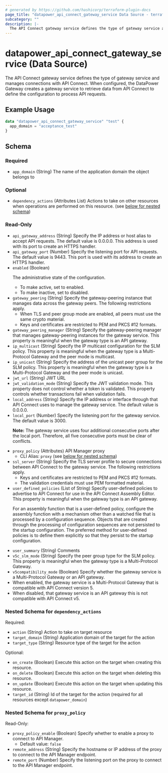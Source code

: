 ```yaml
---
# generated by https://github.com/hashicorp/terraform-plugin-docs
page_title: "datapower_api_connect_gateway_service Data Source - terraform-provider-datapower"
subcategory: ""
description: |-
  The API Connect gateway service defines the type of gateway service and manages connections with API Connect. When configured, the DataPower Gateway creates a gateway service to retrieve data from API Connect to define the configuration to process API requests.
---
```


# datapower_api_connect_gateway_service (Data Source)

The API Connect gateway service defines the type of gateway service and manages connections with API Connect. When configured, the DataPower Gateway creates a gateway service to retrieve data from API Connect to define the configuration to process API requests.

## Example Usage

```terraform
data "datapower_api_connect_gateway_service" "test" {
  app_domain = "acceptance_test"
}
```

<!-- schema generated by tfplugindocs -->
## Schema

### Required

- `app_domain` (String) The name of the application domain the object belongs to

### Optional

- `dependency_actions` (Attributes List) Actions to take on other resources when operations are performed on this resource. (see [below for nested schema](#nestedatt--dependency_actions))

### Read-Only

- `api_gateway_address` (String) Specify the IP address or host alias to accept API requests. The default value is 0.0.0.0. This address is used with its port to create an HTTPS handler.
- `api_gateway_port` (Number) Specify the listening port for API requests. The default value is 9443. This port is used with its address to create an HTTPS handler.
- `enabled` (Boolean) <p>The administrative state of the configuration.</p><ul><li>To make active, set to enabled.</li><li>To make inactive, set to disabled.</li></ul>
- `gateway_peering` (String) Specify the gateway-peering instance that manages data across the gateway peers. The following restrictions apply. <ul><li>When TLS and peer group mode are enabled, all peers must use the same crypto material.</li><li>Keys and certificates are restricted to PEM and PKCS #12 formats.</li></ul>
- `gateway_peering_manager` (String) Specify the gateway-peering manager that manages gateway-peering instances for the gateway service. This property is meaningful when the gateway type is an API gateway.
- `ip_multicast` (String) Specify the IP multicast configuration for the SLM policy. This property is meaningful when the gateway type is a Multi-Protocol Gateway and the peer mode is multicast.
- `ip_unicast` (String) Specify the address of the unicast peer group for the SLM policy. This property is meaningful when the gateway type is a Multi-Protocol Gateway and the peer mode is unicast.
- `jwt_url` (String) JWT URL
- `jwt_validation_mode` (String) Specify the JWT validation mode. This property does not control whether a token is validated. This property controls whether transactions fail when validation fails.
- `local_address` (String) Specify the IP address or interface through that API Connect uses to manage the gateway service. The default value is 0.0.0.0.
- `local_port` (Number) Specify the listening port for the gateway service. The default value is 3000. <p><b>Note:</b> The gateway service uses four additional consecutive ports after the local port. Therefore, all five consecutive ports must be clear of conflicts.</p>
- `proxy_policy` (Attributes) API Manager proxy
  - CLI Alias: `proxy` (see [below for nested schema](#nestedatt--proxy_policy))
- `ssl_server` (String) Specify the TLS server profile to secure connections between API Connect to the gateway service. The following restrictions apply. <ul><li>Keys and certificates are restricted to PEM and PKCS #12 formats.</li><li>The validation credentials must use PEM formatted material.</li></ul>
- `user_defined_policies` (List of String) Specify user-defined policies to advertise to API Connect for use in the API Connect Assembly Editor. This property is meaningful when the gateway type is an API gateway. <p>For an assembly function that is a user-defined policy, configure the assembly function with a mechanism other than a watched file that is processed by a configuration sequence. Objects that are created through the processing of configuration sequences are not persisted to the startup configuration. The preferred method for user-defined policies is to define them explicitly so that they persist to the startup configuration.</p>
- `user_summary` (String) Comments
- `v5c_slm_mode` (String) Specify the peer group type for the SLM policy. This property is meaningful when the gateway type is a Multi-Protocol Gateway.
- `v5compatibility_mode` (Boolean) Specify whether the gateway service is a Multi-Protocol Gateway or an API gateway. <ui><li>When enabled, the gateway service is a Multi-Protocol Gateway that is compatible with API Connect version 5.</li><li>When disabled, that gateway service is an API gateway this is not compatible with API Connect v5.</li></ui>

<a id="nestedatt--dependency_actions"></a>
### Nested Schema for `dependency_actions`

Required:

- `action` (String) Action to take on target resource
- `target_domain` (String) Application domain of the target for the action
- `target_type` (String) Resource type of the target for the action

Optional:

- `on_create` (Boolean) Execute this action on the target when creating this resource.
- `on_delete` (Boolean) Execute this action on the target when deleting this resource.
- `on_update` (Boolean) Execute this action on the target when updating this resource.
- `target_id` (String) Id of the target for the action (required for all resources except `datapower_domain`)


<a id="nestedatt--proxy_policy"></a>
### Nested Schema for `proxy_policy`

Read-Only:

- `proxy_policy_enable` (Boolean) Specify whether to enable a proxy to connect to API Manager.
  - Default value: `false`
- `remote_address` (String) Specify the hostname or IP address of the proxy to connect to the API Manager endpoint.
- `remote_port` (Number) Specify the listening port on the proxy to connect to the API Manager endpoint.
